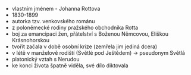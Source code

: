 - vlastním jménem - Johanna Rottova
- 1830-1899
- autorka tzv. venkovského románu 
- z poloněmecké rodiny pražského obchodnika Rotta
- boj za emancipaci žen, přátelství s Boženou Němcovou, Eliškou Krásnohorskou 
- tvořit začala v době osobní krize (zemřela jim jediná dcera) 
- v létě v manželově rodiští (Světlé pod Ještědem) -> pseudonym Světlá 
- platonický vztah s Nerudou 
- ke konci života špatně viděla, své dílo diktovala 